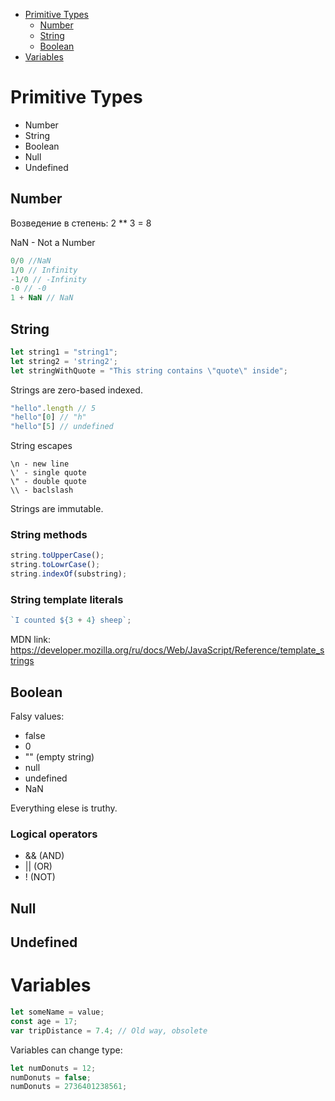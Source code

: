 - [Primitive Types](#primitive-types)
  - [Number](#number)
  - [String](#string)
  - [Boolean](#boolean)
- [Variables](#variables)

# Primitive Types
- Number
- String
- Boolean
- Null
- Undefined

## Number
Возведение в степень: 2 ** 3 = 8

NaN - Not a Number
```javascript
0/0 //NaN
1/0 // Infinity
-1/0 // -Infinity
-0 // -0
1 + NaN // NaN
```
## String
```javascript
let string1 = "string1";
let string2 = 'string2';
let stringWithQuote = "This string contains \"quote\" inside";
```
Strings are zero-based indexed. 
```javascript
"hello".length // 5
"hello"[0] // "h"
"hello"[5] // undefined
```
String escapes
```
\n - new line
\' - single quote
\" - double quote
\\ - baclslash
```
Strings are immutable.
### String methods
```javascript
string.toUpperCase();
string.toLowrCase();
string.indexOf(substring);
```
### String template literals
```javascript
`I counted ${3 + 4} sheep`;
```
MDN link: https://developer.mozilla.org/ru/docs/Web/JavaScript/Reference/template_strings
## Boolean
Falsy values:
- false
- 0
- "" (empty string)
- null
- undefined
- NaN

Everything elese is truthy.
### Logical operators
- && (AND)
- || (OR)
- ! (NOT)
## Null
## Undefined
# Variables
```javascript
let someName = value;
const age = 17;
var tripDistance = 7.4; // Old way, obsolete
```
Variables can change type:
```javascript
let numDonuts = 12;
numDonuts = false;
numDonuts = 2736401238561;
```
